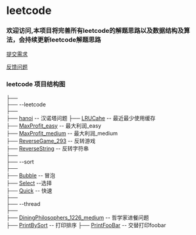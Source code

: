 # leetcode

### 欢迎访问,本项目将完善所有leetcode的解题思路以及数据结构及算法，会持续更新leetcode解题思路

[提交需求](https://github.com/lixinglin213/leetcode/issues)  

[反馈问题](https://github.com/lixinglin213/leetcode/issues) 
 


### leetcode 项目结构图


├──  
├── --leetcode   
├──   
├── [hanoi](https://github.com/lixinglin213/leetcode/blob/master/algorithm/src/leetcode/Hanoi.java) -- 汉诺塔问题 
├── [LRUCahe](https://github.com/lixinglin213/leetcode/blob/master/algorithm/src/leetcode/LRUCache.java) -- 最近最少使用缓存  
├── [MaxProfit_easy](https://github.com/lixinglin213/leetcode/blob/master/algorithm/src/leetcode/MaxProfit_easy.java) -- 最大利润_easy  
├── [MaxProfit_medium](https://github.com/lixinglin213/leetcode/blob/master/algorithm/src/leetcode/MaxProfit_medium.java) -- 最大利润_medium  
├── [ReverseGame_293](https://github.com/lixinglin213/leetcode/blob/master/algorithm/src/leetcode/ReverseGame_293.java) -- 反转游戏  
├── [ReverseString](https://github.com/lixinglin213/leetcode/blob/master/algorithm/src/leetcode/ReverseString.java) -- 反转字符串    
├──   
├── --sort    
├──   
├── [Bubble](https://github.com/lixinglin213/leetcode/blob/master/algorithm/src/sort/Bubble.java) -- 冒泡  
├── [Select](https://github.com/lixinglin213/leetcode/blob/master/algorithm/src/sort/Select.java) --选择    
├── [Quick](https://github.com/lixinglin213/leetcode/blob/master/algorithm/src/sort/Quick.java) -- 快速  
├──   
├── --thread  
├──   
├── [DiningPhilosophers_1226_medium](https://github.com/lixinglin213/leetcode/blob/master/algorithm/src/thread/DiningPhilosophers_1226_medium.java) -- 哲学家进餐问题  
├── [PrintBySort](https://github.com/lixinglin213/leetcode/blob/master/algorithm/src/thread/PrintBySort_1114_easy.java) -- 打印排序
├── [PrintFooBar](https://github.com/lixinglin213/leetcode/blob/master/algorithm/src/thread/PrintFooBar_1115_medium.java) -- 交替打印foobar  

